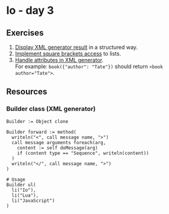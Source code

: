 # Io - day 3

## Exercises
1. [Display XML generator result](./structure.io) in a structured way.
2. [Implement square brackets access](./lists.io) to lists.
3. [Handle attributes in XML generator](./).\
   For example: ```book({"author": "Tate"})``` should return ```<book author="Tate">```.

## Resources

### Builder class (XML generator)

```io
Builder := Object clone

Builder forward := method(
  writeln("<", call message name, ">")
  call message arguments foreach(arg,
    content := self doMessage(arg)
    if (content type == "Sequence", writeln(content))
  )
  writeln("</", call message name, ">")
)

# Usage
Builder ul(
  li("Io"),
  li("Lua"),
  li("JavaScript")
)
```